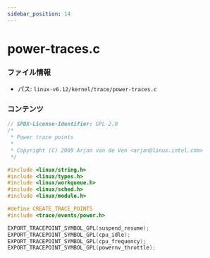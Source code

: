 ```yaml
---
sidebar_position: 14
---
```

# power-traces.c

### ファイル情報

- パス: `linux-v6.12/kernel/trace/power-traces.c`

### コンテンツ

```c
// SPDX-License-Identifier: GPL-2.0
/*
 * Power trace points
 *
 * Copyright (C) 2009 Arjan van de Ven <arjan@linux.intel.com>
 */

#include <linux/string.h>
#include <linux/types.h>
#include <linux/workqueue.h>
#include <linux/sched.h>
#include <linux/module.h>

#define CREATE_TRACE_POINTS
#include <trace/events/power.h>

EXPORT_TRACEPOINT_SYMBOL_GPL(suspend_resume);
EXPORT_TRACEPOINT_SYMBOL_GPL(cpu_idle);
EXPORT_TRACEPOINT_SYMBOL_GPL(cpu_frequency);
EXPORT_TRACEPOINT_SYMBOL_GPL(powernv_throttle);


```

